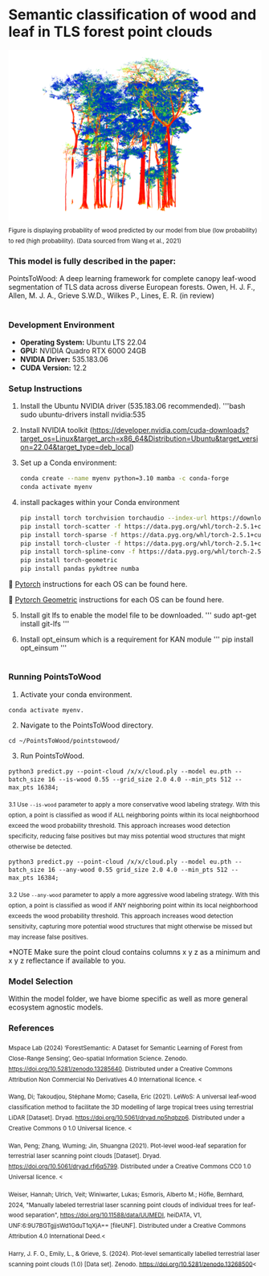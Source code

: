 
# Semantic classification of wood and leaf in TLS forest point clouds

![Probability of wood predicted by our model from blue to red (Data from Wang et al., 2021](images/our_tropical.png)
<sub>Figure is displaying probability of wood predicted by our model from blue (low probability) to red (high probability). (Data sourced from Wang et al., 2021)</sub>

### This model is fully described in the paper:
PointsToWood: A deep learning framework for complete canopy leaf-wood segmentation of TLS data across diverse European forests. Owen, H. J. F.,  Allen, M. J. A., Grieve S.W.D., Wilkes P., Lines, E. R. (in review)

#

### Development Environment

- **Operating System:** Ubuntu LTS 22.04
- **GPU:** NVIDIA Quadro RTX 6000 24GB
- **NVIDIA Driver:** 535.183.06
- **CUDA Version:** 12.2

### Setup Instructions

1. Install the Ubuntu NVIDIA driver (535.183.06 recommended).
   '''bash
   sudo ubuntu-drivers install nvidia:535

2. Install NVIDIA toolkit (https://developer.nvidia.com/cuda-downloads?target_os=Linux&target_arch=x86_64&Distribution=Ubuntu&target_version=22.04&target_type=deb_local)

3. Set up a Conda environment:
   ```bash
   conda create --name myenv python=3.10 mamba -c conda-forge
   conda activate myenv

4. install packages within your Conda environment
   ```bash
   pip install torch torchvision torchaudio --index-url https://download.pytorch.org/whl/cu121
   pip install torch-scatter -f https://data.pyg.org/whl/torch-2.5.1+cu121.html
   pip install torch-sparse -f https://data.pyg.org/whl/torch-2.5.1+cu121.html
   pip install torch-cluster -f https://data.pyg.org/whl/torch-2.5.1+cu121.html
   pip install torch-spline-conv -f https://data.pyg.org/whl/torch-2.5.1+cu121.html
   pip install torch-geometric
   pip install pandas pykdtree numba 

📎 [Pytorch](https://pytorch.org/get-started/locally/) instructions for each OS can be found here.

📎 [Pytorch Geometric](https://pytorch-geometric.readthedocs.io/en/latest/notes/installation.html) instructions for each OS can be found here.

5. Install git lfs to enable the model file to be downloaded.
'''
sudo apt-get install git-lfs
'''

6. Install opt_einsum which is a requirement for KAN module 
'''
pip install opt_einsum
'''

#

### Running PointsToWood
   
1. Activate your conda environment.
   
```
conda activate myenv. 
```

2. Navigate to the PointsToWood directory.
   
```
cd ~/PointsToWood/pointstowood/
```

3. Run PointsToWood.

```
python3 predict.py --point-cloud /x/x/cloud.ply --model eu.pth --batch_size 16 --is-wood 0.55 --grid_size 2.0 4.0 --min_pts 512 --max_pts 16384;
```
 <sub> 3.1 Use `--is-wood` parameter to apply a more conservative wood labeling strategy. With this option, a point is classified as wood if ALL neighboring points within its local neighborhood exceed the wood probability threshold. This approach increases wood detection specificity, reducing false positives but may miss potential wood structures that might otherwise be detected.

```
python3 predict.py --point-cloud /x/x/cloud.ply --model eu.pth --batch_size 16 --any-wood 0.55 grid_size 2.0 4.0 --min_pts 512 --max_pts 16384;
```
 <sub> 3.2 Use `--any-wood` parameter to apply a more aggressive wood labeling strategy. With this option, a point is classified as wood if ANY neighboring point within its local neighborhood exceeds the wood probability threshold. This approach increases wood detection sensitivity, capturing more potential wood structures that might otherwise be missed but may increase false positives.

*NOTE Make sure the point cloud contains columns x y z as a minimum and x y z reflectance if available to you.

### Model Selection

Within the model folder, we have biome specific as well as more general ecosystem agnostic models. 


### References 

<sub>Mspace Lab (2024) ‘ForestSemantic: A Dataset for Semantic Learning of Forest from Close-Range Sensing’, Geo-spatial Information Science. Zenodo. https://doi.org/10.5281/zenodo.13285640. Distributed under a Creative Commons Attribution Non Commercial No Derivatives 4.0 International licence. <</sub>

<sub>Wang, Di; Takoudjou, Stéphane Momo; Casella, Eric (2021). LeWoS: A universal leaf‐wood classification method to facilitate the 3D modelling of large tropical trees using terrestrial LiDAR [Dataset]. Dryad. https://doi.org/10.5061/dryad.np5hqbzp6. Distributed under a Creative Commons 0 1.0 Universal licence. <</sub>

<sub>Wan, Peng; Zhang, Wuming; Jin, Shuangna (2021). Plot-level wood-leaf separation for terrestrial laser scanning point clouds [Dataset]. Dryad. https://doi.org/10.5061/dryad.rfj6q5799. Distributed under a Creative Commons CC0 1.0 Universal licence. <</sub>

<sub>Weiser, Hannah; Ulrich, Veit; Winiwarter, Lukas; Esmorís, Alberto M.; Höfle, Bernhard, 2024, "Manually labeled terrestrial laser scanning point clouds of individual trees for leaf-wood separation", https://doi.org/10.11588/data/UUMEDI, heiDATA, V1, UNF:6:9U7BGTgjjsWd1GduT1qXjA== [fileUNF]. Distributed under a Creative Commons Attribution 4.0 International Deed.<</sub>

<sub>Harry, J. F. O., Emily, L., & Grieve, S. (2024). Plot-level semantically labelled terrestrial laser scanning point clouds (1.0) [Data set]. Zenodo. https://doi.org/10.5281/zenodo.13268500<</sub>

